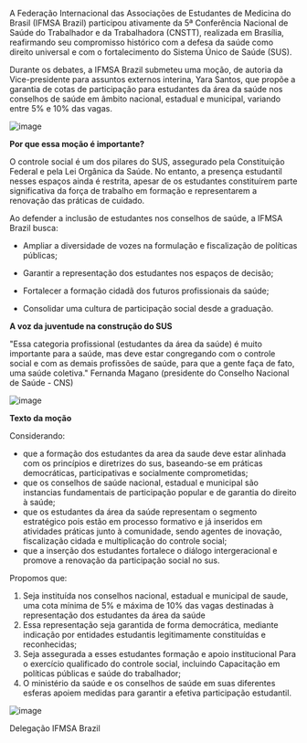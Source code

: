 A Federação Internacional das Associações de Estudantes de Medicina do Brasil (IFMSA Brazil) participou ativamente da 5ª Conferência Nacional de Saúde do Trabalhador e da Trabalhadora (CNSTT), realizada em Brasília, reafirmando seu compromisso histórico com a defesa da saúde como direito universal e com o fortalecimento do Sistema Único de Saúde (SUS).

Durante os debates, a IFMSA Brazil submeteu uma moção, de autoria da Vice-presidente para assuntos externos interina, Yara Santos, que propõe a garantia de cotas de participação para estudantes da área da saúde nos conselhos de saúde em âmbito nacional, estadual e municipal, variando entre 5% e 10% das vagas.

![image](https://cdn.jsdelivr.net/gh/ifmsabrazil/dataifmsabrazil/noticias/new/images/e4f80e3c05a5b1c23d4095239e76ba7f.jpeg)

**Por que essa moção é importante?**

O controle social é um dos pilares do SUS, assegurado pela Constituição Federal e pela Lei Orgânica da Saúde. No entanto, a presença estudantil nesses espaços ainda é restrita, apesar de os estudantes constituírem parte significativa da força de trabalho em formação e representarem a renovação das práticas de cuidado.

Ao defender a inclusão de estudantes nos conselhos de saúde, a IFMSA Brazil busca:

- Ampliar a diversidade de vozes na formulação e fiscalização de políticas públicas;

- Garantir a representação dos estudantes nos espaços de decisão;

- Fortalecer a formação cidadã dos futuros profissionais da saúde; 

- Consolidar uma cultura de participação social desde a graduação. 

**A voz da juventude na construção do SUS**

"Essa categoria profissional (estudantes da área da saúde) é muito importante para a saúde, mas deve estar congregando com o controle social e com as demais profissões de saúde, para que a gente faça de fato, uma saúde coletiva." Fernanda Magano (presidente do Conselho Nacional de Saúde - CNS)

![image](https://cdn.jsdelivr.net/gh/ifmsabrazil/dataifmsabrazil/noticias/new/images/ecd3452d44a7b2a008b9aff27ebea7ba.jpeg)

**Texto da moção**

Considerando:
- que a formação dos estudantes da area da saude deve estar alinhada com os princípios e diretrizes do sus, baseando-se em práticas democráticas, participativas e socialmente comprometidas;
- que os conselhos de saúde nacional, estadual e municipal são instancias fundamentais de participação popular e de garantia do direito à saúde;
- que os estudantes da área da saúde representam o segmento estratégico pois estão em processo formativo e já inseridos em atividades práticas junto à comunidade, sendo agentes de inovação, fiscalização cidada e multiplicação do controle social;
- que a inserção dos estudantes fortalece o diálogo intergeracional e promove a renovação da participação social no sus.

Propomos que:
1. Seja instituída nos conselhos nacional, estadual e municipal de saude, uma cota mínima de 5% e máxima de 10% das vagas destinadas à representação dos estudantes da área da saúde
2. Essa representação seja garantida de forma democrática, mediante indicação por entidades estudantis legitimamente constituídas e reconhecidas;
3. Seja assegurada a esses estudantes formação e apoio institucional
Para o exercício qualificado do controle social, incluindo
Capacitação em políticas públicas e saúde do trabalhador;
4. O ministério da saúde e os conselhos de saúde em suas diferentes esferas apoiem medidas para garantir a efetiva participação estudantil.

![image](https://cdn.jsdelivr.net/gh/ifmsabrazil/dataifmsabrazil/noticias/new/images/3e021a0c99df049e38d50f4fe7076223.jpeg)

Delegação IFMSA Brazil 


> 